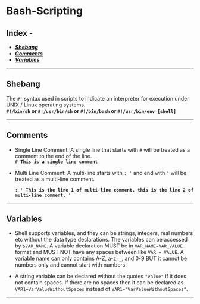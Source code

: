 # Bash-Scripting

## Index -
* [***Shebang***](#shebang)
* [***Comments***](#comments)
* [***Variables***](#variables)

---

## <a name="shebang">Shebang</a>
The `#!` syntax used in scripts to indicate an interpreter for execution under UNIX / Linux operating systems. \
    **`#!/bin/sh` or `#!/usr/bin/sh` or `#!/bin/bash` or `#!/usr/bin/env [shell]`**

---

## <a name="comments">Comments</a>
* Single Line Comment: A single line that starts with `#` will be treated as a comment to the end of the line. \
    **`# This is a single line comment`**

* Multi Line Comment: A multi-line starts with `: '` and end with `'` will be treated as a multi-line comment. \
    **<pre>`: '
  This is the line 1 of multi-line comment.
  this is the line 2 of multi-line comment.
  '`**</pre>
---

## <a name="variables">Variables</a>
 * Shell supports variables, and they can be strings, integers, real numbers etc without the data type 
declarations. The variables can be accessed by `$VAR_NAME`. A variable declaration MUST be in `VAR_NAME=VAR_VALUE` 
format and MUST NOT have any spaces between like `VAR = VALUE`. A variable name can only contains A-Z, a-z, `_`, 
and 0-9 BUT it cannot be numbers only and cannot start with numbers.

 * A string variable can be declared without the quotes `"value"` if it does not contain spaces. If there are no spaces then
it can be declared as `VAR1=VarValueWithoutSpaces` instead of `VAR1="VarValueWithoutSpaces"`.  

---